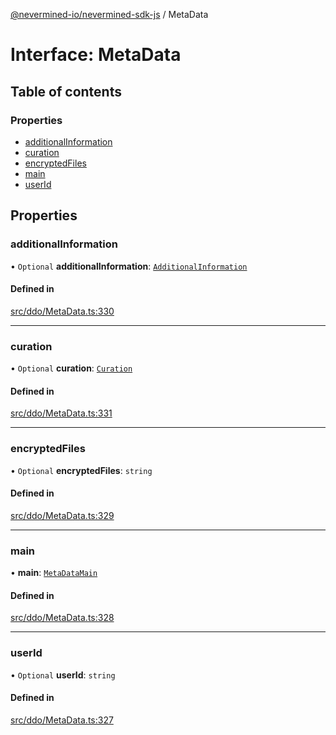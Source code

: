 [@nevermined-io/nevermined-sdk-js](../code-reference.md) / MetaData

# Interface: MetaData

## Table of contents

### Properties

- [additionalInformation](MetaData.md#additionalinformation)
- [curation](MetaData.md#curation)
- [encryptedFiles](MetaData.md#encryptedfiles)
- [main](MetaData.md#main)
- [userId](MetaData.md#userid)

## Properties

### additionalInformation

• `Optional` **additionalInformation**: [`AdditionalInformation`](AdditionalInformation.md)

#### Defined in

[src/ddo/MetaData.ts:330](https://github.com/nevermined-io/sdk-js/blob/7d7cf7d/src/ddo/MetaData.ts#L330)

___

### curation

• `Optional` **curation**: [`Curation`](Curation.md)

#### Defined in

[src/ddo/MetaData.ts:331](https://github.com/nevermined-io/sdk-js/blob/7d7cf7d/src/ddo/MetaData.ts#L331)

___

### encryptedFiles

• `Optional` **encryptedFiles**: `string`

#### Defined in

[src/ddo/MetaData.ts:329](https://github.com/nevermined-io/sdk-js/blob/7d7cf7d/src/ddo/MetaData.ts#L329)

___

### main

• **main**: [`MetaDataMain`](MetaDataMain.md)

#### Defined in

[src/ddo/MetaData.ts:328](https://github.com/nevermined-io/sdk-js/blob/7d7cf7d/src/ddo/MetaData.ts#L328)

___

### userId

• `Optional` **userId**: `string`

#### Defined in

[src/ddo/MetaData.ts:327](https://github.com/nevermined-io/sdk-js/blob/7d7cf7d/src/ddo/MetaData.ts#L327)
